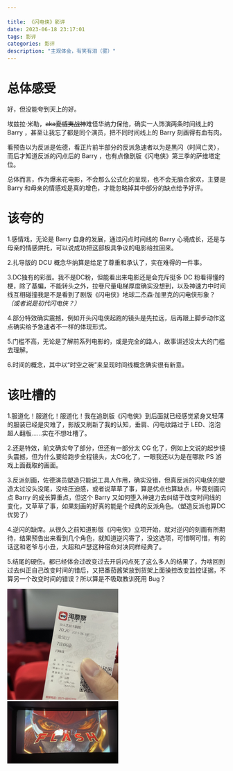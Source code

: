 ```yaml
---

title: 《闪电侠》影评
date: 2023-06-18 23:17:01
tags: 影评
categories: 影评
description: "主观体会，有笑有泪（雾）"
---
```


# 总体感受

好，但没能夸到天上的好。

埃兹拉·米勒，~~aka夏威夷战神~~难怪华纳力保他，确实一人饰演两条时间线上的 Barry ，甚至让我忘了都是同个演员，把不同时间线上的 Barry 刻画得有血有肉。

看预告以为反派是佐德，看正片前半部分的反派急速者以为是黑闪（时间亡灵），而后才知道反派的闪点后的 Barry ，也有点像剧版《闪电侠》第三季的萨维塔定位。

总体而言，作为爆米花电影，不会那么公式化的呈现，也不会无脑合家欢，主要是 Barry 和母亲的情感戏是真的增色，才能忽略掉其中部分的缺点给予好评。

# 该夸的

 1.感情戏，无论是 Barry 自身的发展，通过闪点时间线的 Barry 心境成长，还是与母亲的情感烘托，可以说成功把这部极具争议的电影给拉回来。

 2.扎导版的 DCU 概念华纳算是给足了尊重和承认了，实在难得的一件事。

 3.DC独有的彩蛋。我不是DC粉，但能看出来电影还是会充斥挺多 DC 粉看得懂的梗，除了基蝙，不能转头之外，拉卷尺量电梯厚度确实没想到，以及神速力中时间线互相碰撞我是不是看到了剧版《闪电侠》地球二杰森·加里克的闪电侠形象？*（或者说是初代闪电侠？）*

 4.部分特效确实震撼，例如开头闪电侠起跑的镜头是先拉远，后再跟上脚步动作这点确实给予急速者不一样的体现形式。

 5.门槛不高，无论是了解前系列电影的，或是完全的路人，故事讲述没太大的门槛去理解。

 6.时间的概念，其中以“时空之碗”来呈现时间线概念确实很有新意。

# 该吐槽的

 1.服道化！服道化！服道化！我在追剧版《闪电侠》到后面就已经感觉紧身又轻薄的服装已经是灾难了，影版又刷新了我的认知，垂肩、闪电纹路过于 LED、泡泡超人翻版……实在不想吐槽了。

 2.还是特效，前文确实夸了部分，但还有一部分太 CG 化了，例如上文说的起步镜头震撼，但为什么要给跑步全程镜头，太CG化了，一眼我还以为是在哪款 PS 游戏上面截取的画面。

 3.反派刻画，佐德演员塑造只能说工具人作用，确实没错，但真反派的闪电侠的塑造太过没头没尾，没啥压迫感，或者说草草了事，算是优点也算缺点，毕竟刻画闪点 Barry 的成长算重点，但这个 Barry 又如何堕入神速力去纠结于改变时间线的变化，又草草了事，如果刻画的好真的能是个经典的反派角色。（塑造反派也算DC优势了）

 4.逆闪的缺席。从很久之前知道影版《闪电侠》立项开始，就对逆闪的刻画有所期待，结果预告出来看到几个角色，就知道逆闪寄了，没这选项，可惜啊可惜，有的话这和老爷与小丑，大超和卢瑟这种宿命对决同样经典了。

 5.结尾的硬伤。都已经体会过改变过去开启闪点死了这么多人的结果了，为啥回到过去纠正自己改变时间的错后，又把番茄酱架放到货架上面操控改变监控证据，不算另一个改变时间的错误？所以算是不吸取教训死用 Bug？

<img src="《闪电侠》影评/IMG_1160.jpg" alt="IMG_1160" style="zoom:25%;" />

<img src="《闪电侠》影评/IMG_1161.jpg" alt="IMG_1161" style="zoom:25%;" />




